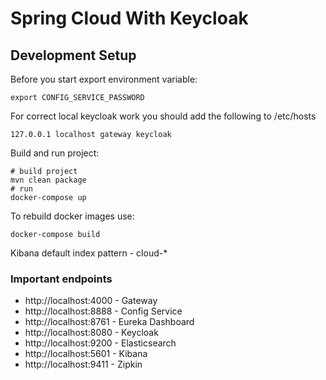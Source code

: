 # Spring Cloud With Keycloak

## Development Setup

Before you start export environment variable:

```console
export CONFIG_SERVICE_PASSWORD
```

For correct local keycloak work you should add the following to /etc/hosts

```console
127.0.0.1 localhost gateway keycloak
```

Build and run project:

```consloe
# build project
mvn clean package
# run
docker-compose up
```

To rebuild docker images use:

```console
docker-compose build
```

Kibana default index pattern - cloud-*

### Important endpoints
- http://localhost:4000 - Gateway
- http://localhost:8888 - Config Service
- http://localhost:8761 - Eureka Dashboard
- http://localhost:8080 - Keycloak
- http://localhost:9200 - Elasticsearch
- http://localhost:5601 - Kibana
- http://localhost:9411 - Zipkin
